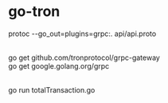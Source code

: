 # go-tron
protoc --go_out=plugins=grpc:. api/api.proto

<br/>go get github.com/tronprotocol/grpc-gateway
<br/>go get google.golang.org/grpc

<br/>go run totalTransaction.go